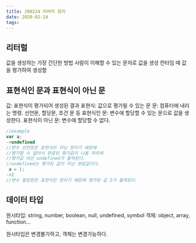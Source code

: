 ```yaml
---
title: 200224 러버덕 정리
date: 2020-02-24
tags:
---
```


## 리터럴

값을 생성하는 가장 간단한 방법
사람이 이해할 수 있는 문자로 값을 생성
런타임 때 값을 평가하여 생성함

## 표현식인 문과 표현식이 아닌 문

값: 표현식이 평가되어 생성된 결과
표현식: 값으로 평가될 수 있는 문
문: 컴퓨터에 내리는 명령. 선언문, 할당문, 조건 문 등
표현식인 문: 변수에 할당할 수 있는 문으로 값을 생성한다.
표현식이 아닌 문: 변수에 할당할 수 없다.

```javascript
//example
var a;
->undefined
//변수 선언문은 표현식이 아닌 문이기 때문에
//평가할 수 없어서 완료된 평가값이 나올 자리에
//평가값 대신 undefined가 출력된다.
//undefined는 평가된 값이 아닌 완료값이다.
 a = 1;
->2
//변수 할당문은 표현식인 문이기 때문에 평가된 값 2가 출력된다.
```

## 데이터 타입

원시타입: string, number, boolean, null, undefined, symbol
객체: object, array, function…

원시타입은 변경불가하고, 객체는 변경가능하다.
